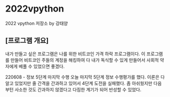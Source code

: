 # 2022vpython
2022 vpython 저장소 by 강태양  
## [프로그램 개요]
내가 만들고 싶은 프로그램은 나를 위한 비트코인 가격 하락 프로그램이다. 이 프로그램를 만들어 비트코인 주들의 계정을 해킹하여 다 내가 독식할 수 있게 만들어서 사회적 약자에게 베풀 수 있었으면 좋겠다.  


220608 - 정보 5단계 마지막 수행
오늘 마지막 5단계 정보 수행평가를 했다. 이론은 다 알고 있었지만 줄 간격을 간과하고 있어서 4단계 도전을 실패했다.
좀 아쉬웠지만 다음부턴 사소한 것도 간과하지 않겠다고 다짐한 계기가 되어 반성할 수 있었다.
